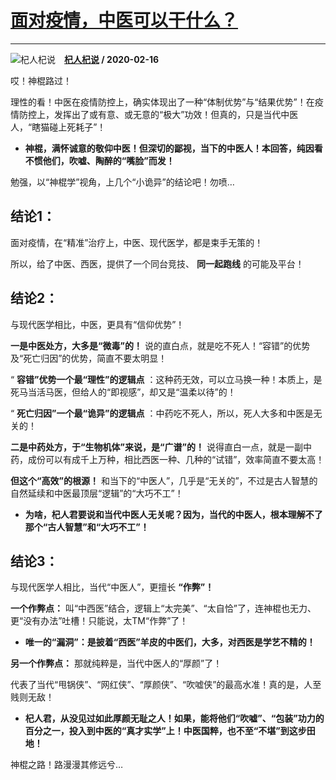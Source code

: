 # [面对疫情，中医可以干什么？](https://www.zhihu.com/answer/1018888643)

------------------------------------------------------------

![杞人杞说](https://pic2.zhimg.com/v2-74ba07ba61e57bad652d44e022beb503.jpg?source=1940ef5c "杞人杞说")&emsp;**[杞人杞说](https://www.zhihu.com/people/qi-ren-qi-shuo) / 2020-02-16**

哎！神棍路过！

理性的看！中医在疫情防控上，确实体现出了一种“体制优势”与“结果优势”！在疫情防控上，发挥出了或有意、或无意的“极大”功效！但真的，只是当代中医人，“瞎猫碰上死耗子”！

-  **神棍，满怀诚意的敬仰中医！但深切的鄙视，当下的中医人！本回答，纯因看不惯他们，吹嘘、陶醉的“嘴脸”而发！** 


勉强，以“神棍学”视角，上几个“小诡异”的结论吧！勿喷…

##  **结论1：** 

面对疫情，在“精准”治疗上，中医、现代医学，都是束手无策的！

所以，给了中医、西医，提供了一个同台竞技、 **同一起跑线** 的可能及平台！

##  **结论2：** 

与现代医学相比，中医，更具有“信仰优势”！

 **一是中医处方，大多是“微毒”的！** 说的直白点，就是吃不死人！“容错”的优势及“死亡归因”的优势，简直不要太明显！

“ **容错”优势一个最“理性”的逻辑点** ：这种药无效，可以立马换一种！本质上，是死马当活马医，但给人的“即视感”，却又是“温柔以待”的！

“ **死亡归因”一个最“诡异”的逻辑点** ：中药吃不死人，所以，死人大多和中医是无关的！

 **二是中药处方，于“生物机体”来说，是“广谱”的！** 说得直白一点，就是一副中药，成份可以有成千上万种，相比西医一种、几种的“试错”，效率简直不要太高！

 **但这个“高效”的根源！** 和当下的“中医人”，几乎是“无关的”，不过是古人智慧的自然延续和中医最顶层“逻辑”的“大巧不工”！

-  **为啥，杞人君要说和当代中医人无关呢？因为，当代的中医人，根本理解不了那个“古人智慧”和“大巧不工”！** 


## 结论3：

与现代医学人相比，当代“中医人”，更擅长 **“作弊”！** 

 **一个作弊点：** 叫“中西医”结合，逻辑上“太完美”、“太自恰”了，连神棍也无力、更“没有办法”吐槽！只能说，太TM“作弊”了！

-  **唯一的“漏洞”：是披着“西医”羊皮的中医们，大多，对西医是学艺不精的！** 


 **另一个作弊点：** 那就纯粹是，当代中医人的“厚颜”了！

代表了当代“甩锅侠”、“网红侠”、“厚颜侠”、“吹嘘侠”的最高水准！真的是，人至贱则无敌！

-  **杞人君，从没见过如此厚颜无耻之人！如果，能将他们“吹嘘”、“包装”功力的百分之一，投入到中医的“真才实学”上！中医国粹，也不至“不堪”到这步田地！** 


神棍之路！路漫漫其修远兮…

